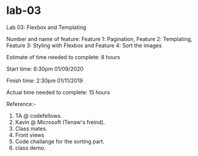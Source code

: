# lab-03
Lab 03: Flexbox and Templating

Number and name of feature: Feature 1: Pagination, Feature 2: Templating, Feature 3: Styling with Flexbox and Feature 4: Sort the images

Estimate of time needed to complete: 8 hours

Start time: 6:30pm 01/09/2020

Finish time: 2:30pm 01/11/2019

Actual time needed to complete: 15 hours

Reference:-
1. TA @ codefellows.
2. Kavin @ Microsoft (Tenaw's freind).
3. Class mates.
4. Front views
5. Code challange for the sorting part.
6. class demo.